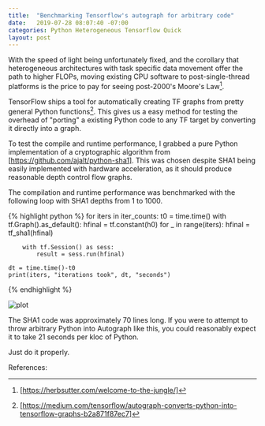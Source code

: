 ```yaml
---
title:  "Benchmarking Tensorflow's autograph for arbitrary code"
date:   2019-07-28 08:07:40 -07:00
categories: Python Heterogeneous Tensorflow Quick 
layout: post
---
```


With the speed of light being unfortunately fixed, and the corollary that heterogeneous architectures with task specific data movement offer the path to higher FLOPs, moving existing CPU software to post-single-thread platforms is the price to pay for seeing post-2000's Moore's Law[^1].

TensorFlow ships a tool for automatically creating TF graphs from pretty general Python functions[^2]. This gives us a easy method for testing the overhead of "porting" a existing Python code to any TF target by converting it directly into a graph.

To test the compile and runtime performance, I grabbed a pure Python implementation of a cryptographic algorithm from [https://github.com/ajalt/python-sha1]. This was chosen despite SHA1 being easily implemented with hardware acceleration, as it should produce reasonable depth control flow graphs.

The compilation and runtime performance was benchmarked with the following loop with SHA1 depths from 1 to 1000.

{% highlight python %}
for iters in iter_counts:
    t0 = time.time()
    with tf.Graph().as_default():
        hfinal = tf.constant(h0)
        for _ in range(iters):
            hfinal = tf_sha1(hfinal)

        with tf.Session() as sess:
            result = sess.run(hfinal)

    dt = time.time()-t0
    print(iters, "iterations took", dt, "seconds")
{% endhighlight %}


![plot](/assets/tf_plot.png)

The SHA1 code was approximately 70 lines long. If you were to attempt to throw arbitrary Python into Autograph like this, you could reasonably expect it to take 21 seconds per kloc of Python.

Just do it properly.

References:

[^1]: [https://herbsutter.com/welcome-to-the-jungle/]
[^2]: [https://medium.com/tensorflow/autograph-converts-python-into-tensorflow-graphs-b2a871f87ec7]